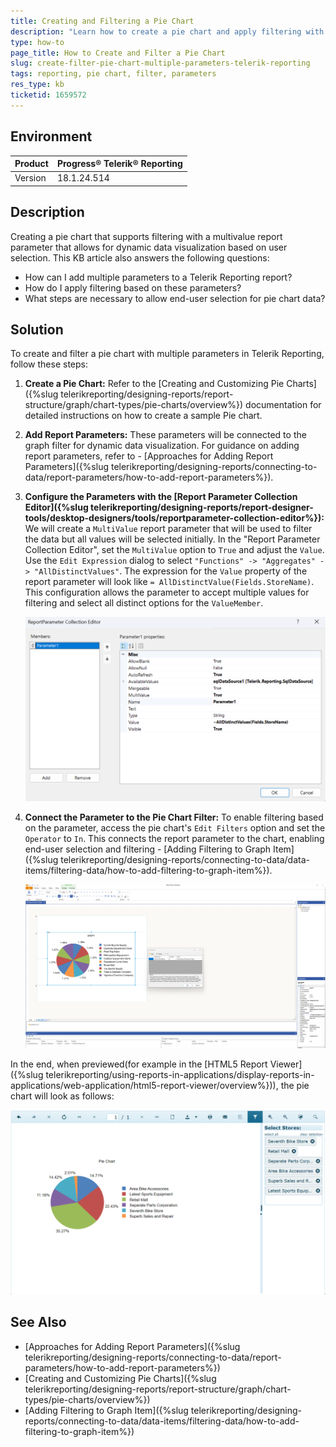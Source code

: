 ```yaml
---
title: Creating and Filtering a Pie Chart
description: "Learn how to create a pie chart and apply filtering with multivalue report parameters in Telerik Reporting."
type: how-to
page_title: How to Create and Filter a Pie Chart
slug: create-filter-pie-chart-multiple-parameters-telerik-reporting
tags: reporting, pie chart, filter, parameters
res_type: kb
ticketid: 1659572
---
```


## Environment

| Product | Progress® Telerik® Reporting |
| --- | --- |
| Version | 18.1.24.514 |

## Description

Creating a pie chart that supports filtering with a multivalue report parameter that allows for dynamic data visualization based on user selection. This KB article also answers the following questions:

- How can I add multiple parameters to a Telerik Reporting report?
- How do I apply filtering based on these parameters?
- What steps are necessary to allow end-user selection for pie chart data?

## Solution

To create and filter a pie chart with multiple parameters in Telerik Reporting, follow these steps:

1. **Create a Pie Chart:** Refer to the [Creating and Customizing Pie Charts]({%slug telerikreporting/designing-reports/report-structure/graph/chart-types/pie-charts/overview%}) documentation for detailed instructions on how to create a sample Pie chart.
1. **Add Report Parameters:** These parameters will be connected to the graph filter for dynamic data visualization. For guidance on adding report parameters, refer to - [Approaches for Adding Report Parameters]({%slug telerikreporting/designing-reports/connecting-to-data/report-parameters/how-to-add-report-parameters%}).
1. **Configure the Parameters with the [Report Parameter Collection Editor]({%slug telerikreporting/designing-reports/report-designer-tools/desktop-designers/tools/reportparameter-collection-editor%}):** We will create a `MultiValue` report parameter that will be used to filter the data but all values will be selected initially. In the "Report Parameter Collection Editor", set the `MultiValue` option to `True` and adjust the `Value`. Use the `Edit Expression` dialog to select `"Functions" -> "Aggregates" -> "AllDistinctValues"`. The expression for the `Value` property of the report parameter will look like `= AllDistinctValue(Fields.StoreName)`. This configuration allows the parameter to accept multiple values for filtering and select all distinct options for the `ValueMember`.

    ![An image of the setup of the MultiValue Report Parameter used for the Pie Chart filter](images/report-parameter-multivalue-setup-for-graph-filter.png)

1. **Connect the Parameter to the Pie Chart Filter:** To enable filtering based on the parameter, access the pie chart's `Edit Filters` option and set the `Operator` to `In`. This connects the report parameter to the chart, enabling end-user selection and filtering - [Adding Filtering to Graph Item]({%slug telerikreporting/designing-reports/connecting-to-data/data-items/filtering-data/how-to-add-filtering-to-graph-item%}).

    ![An image of the filter applied to the Pie Chart](images/pie-chart-sample-filter-for-multivalue-parameter.png)

In the end, when previewed(for example in the [HTML5 Report Viewer]({%slug telerikreporting/using-reports-in-applications/display-reports-in-applications/web-application/html5-report-viewer/overview%})), the pie chart will look as follows:

![An image of the pie chart with the filtered applied to it and previewed in the HTML5 Report Viewer](images/pie-chart-filtered-view-in-web-report-viewer.png)

## See Also

- [Approaches for Adding Report Parameters]({%slug telerikreporting/designing-reports/connecting-to-data/report-parameters/how-to-add-report-parameters%})
- [Creating and Customizing Pie Charts]({%slug telerikreporting/designing-reports/report-structure/graph/chart-types/pie-charts/overview%})
- [Adding Filtering to Graph Item]({%slug telerikreporting/designing-reports/connecting-to-data/data-items/filtering-data/how-to-add-filtering-to-graph-item%})
